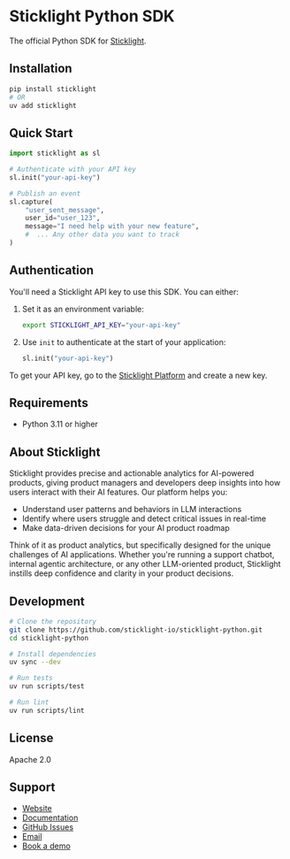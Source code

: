 # Sticklight Python SDK

The official Python SDK for [Sticklight](https://sticklight.io).

## Installation

```sh
pip install sticklight
# OR
uv add sticklight
```

## Quick Start

```python
import sticklight as sl

# Authenticate with your API key
sl.init("your-api-key")

# Publish an event
sl.capture(
    "user_sent_message",
    user_id="user_123",
    message="I need help with your new feature",
    #  ... Any other data you want to track
)
```

## Authentication

You'll need a Sticklight API key to use this SDK. You can either:

1. Set it as an environment variable:
   ```sh
   export STICKLIGHT_API_KEY="your-api-key"
   ```

2. Use `init` to authenticate at the start of your application:
   ```python
   sl.init("your-api-key")
   ```

To get your API key, go to the [Sticklight Platform] and create a new key.

## Requirements

- Python 3.11 or higher

## About Sticklight

Sticklight provides precise and actionable analytics for AI-powered products, giving product managers and developers deep insights into how users interact with their AI features. Our platform helps you:

- Understand user patterns and behaviors in LLM interactions
- Identify where users struggle and detect critical issues in real-time
- Make data-driven decisions for your AI product roadmap

Think of it as product analytics, but specifically designed for the unique challenges of AI applications. Whether you're running a support chatbot, internal agentic architecture, or any other LLM-oriented product, Sticklight instills deep confidence and clarity in your product decisions.

## Development

```sh
# Clone the repository
git clone https://github.com/sticklight-io/sticklight-python.git
cd sticklight-python

# Install dependencies
uv sync --dev

# Run tests
uv run scripts/test

# Run lint
uv run scripts/lint
```

## License

Apache 2.0

## Support

- [Website](https://sticklight.io)
- [Documentation](https://docs.sticklight.io)
- [GitHub Issues](https://github.com/sticklight-io/sticklight-python/issues)
- [Email](mailto:support@sticklight.io)
- [Book a demo](https://calendly.com/matan-sticklight/30min)

[Sticklight Platform]: https://platform.sticklight.io
